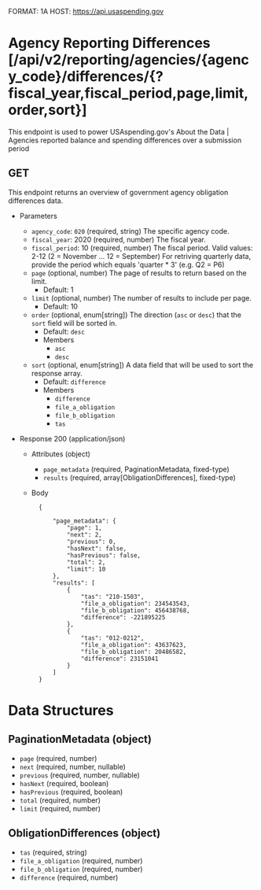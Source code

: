 FORMAT: 1A
HOST: https://api.usaspending.gov

# Agency Reporting Differences [/api/v2/reporting/agencies/{agency_code}/differences/{?fiscal_year,fiscal_period,page,limit,order,sort}]

This endpoint is used to power USAspending.gov's About the Data \| Agencies reported balance and spending differences over a submission period

## GET

This endpoint returns an overview of government agency obligation differences data.

+ Parameters
    + `agency_code`: `020` (required, string)
        The specific agency code.
    + `fiscal_year`: 2020 (required, number)
        The fiscal year.
    + `fiscal_period`: 10 (required, number)
        The fiscal period. Valid values: 2-12 (2 = November ... 12 = September)
        For retriving quarterly data, provide the period which equals 'quarter * 3' (e.g. Q2 = P6)
    + `page` (optional, number)
        The page of results to return based on the limit.
        + Default: 1
    + `limit` (optional, number)
        The number of results to include per page.
        + Default: 10
    + `order` (optional, enum[string])
        The direction (`asc` or `desc`) that the `sort` field will be sorted in.
        + Default: `desc`
        + Members
            + `asc`
            + `desc`
    + `sort` (optional, enum[string])
        A data field that will be used to sort the response array.
        + Default: `difference`
        + Members
            + `difference`
            + `file_a_obligation`
            + `file_b_obligation`
            + `tas`

+ Response 200 (application/json)

    + Attributes (object)
        + `page_metadata` (required, PaginationMetadata, fixed-type)
        + `results` (required, array[ObligationDifferences], fixed-type)
    + Body

            {

                "page_metadata": {
                    "page": 1,
                    "next": 2,
                    "previous": 0,
                    "hasNext": false,
                    "hasPrevious": false,
                    "total": 2,
                    "limit": 10
                },
                "results": [
                    {
                        "tas": "210-1503",
                        "file_a_obligation": 234543543,
                        "file_b_obligation": 456438768,
                        "difference": -221895225
                    },
                    {
                        "tas": "012-0212",
                        "file_a_obligation": 43637623,
                        "file_b_obligation": 20486582,
                        "difference": 23151041
                    }
                ]
            }

# Data Structures

## PaginationMetadata (object)
+ `page` (required, number)
+ `next` (required, number, nullable)
+ `previous` (required, number, nullable)
+ `hasNext` (required, boolean)
+ `hasPrevious` (required, boolean)
+ `total` (required, number)
+ `limit` (required, number)

## ObligationDifferences (object)
+ `tas` (required, string)
+ `file_a_obligation` (required, number)
+ `file_b_obligation` (required, number)
+ `difference` (required, number)
